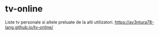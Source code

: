 # tv-online
Liste tv personale si altele preluate de la alti utilizatori. 
https://av3ntura78-lang.github.io/tv-online/
